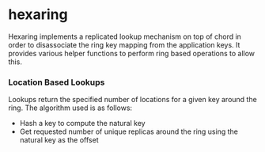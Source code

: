 # hexaring
Hexaring implements a replicated lookup mechanism on top of chord in order to disassociate
the ring key mapping from the application keys.  It provides various helper functions to
perform ring based operations to allow this.

### Location Based Lookups
Lookups return the specified number of locations for a given key around the ring.  The
algorithm used is as follows:

- Hash a key to compute the natural key
- Get requested number of unique replicas around the ring using the natural key as the
offset
